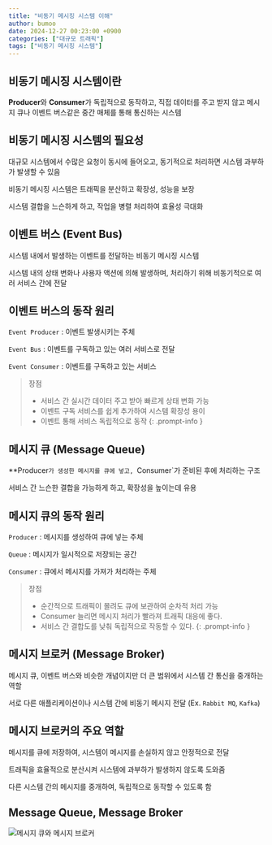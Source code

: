 ```yaml
---
title: "비동기 메시징 시스템 이해"
author: bumoo
date: 2024-12-27 00:23:00 +0900
categories: ["대규모 트래픽"]
tags: ["비동기 메시징 시스템"]
---
```


## 비동기 메시징 시스템이란
**Producer**와 **Consumer**가 독립적으로 동작하고, 직접 데이터를 주고 받지 않고 메시지 큐나 이벤트 버스같은 중간 매체를 통해 통신하는 시스템

## 비동기 메시징 시스템의 필요성
대규모 시스템에서 수많은 요청이 동시에 들어오고, 동기적으로 처리하면 시스템 과부하가 발생할 수 있음

비동기 메시징 시스템은 트래픽을 분산하고 확장성, 성능을 보장

시스템 결합을 느슨하게 하고, 작업을 병렬 처리하여 효율성 극대화

## 이벤트 버스 (Event Bus)
시스템 내에서 발생하는 이벤트를 전달하는 비동기 메시징 시스템

시스템 내의 상태 변화나 사용자 액션에 의해 발생하며, 처리하기 위해 비동기적으로 여러 서비스 간에 전달

## 이벤트 버스의 동작 원리
`Event Producer` : 이벤트 발생시키는 주체

`Event Bus` : 이벤트를 구독하고 있는 여러 서비스로 전달 

`Event Consumer` : 이벤트를 구독하고 있는 서비스

> 장점
> - 서비스 간 실시간 데이터 주고 받아 빠르게 상태 변화 가능
> - 이벤트 구독 서비스를 쉽게 추가하여 시스템 확장성 용이
> - 이벤트 통해 서비스 독립적으로 동작
{: .prompt-info }

## 메시지 큐 (Message Queue)
**Producer`가 생성한 메시지를 큐에 넣고, `Consumer`가 준비된 후에 처리하는 구조

서비스 간 느슨한 결합을 가능하게 하고, 확장성을 높이는데 유용

## 메시지 큐의 동작 원리
`Producer` : 메시지를 생성하여 큐에 넣는 주체

`Queue` : 메시지가 일시적으로 저장되는 공간

`Consumer` : 큐에서 메시지를 가져가 처리하는 주체

> 장점
> - 순간적으로 트래픽이 몰려도 큐에 보관하여 순차적 처리 가능
> - Consumer 늘리면 메시지 처리가 빨라져 트래픽 대응에 좋다.
> - 서비스 간 결합도를 낮춰 독립적으로 작동할 수 있다.
    {: .prompt-info }

## 메시지 브로커 (Message Broker)
메시지 큐, 이벤트 버스와 비슷한 개념이지만 더 큰 범위에서 시스템 간 통신을 중개하는 역할

서로 다른 애플리케이션이나 시스템 간에 비동기 메시지 전달 (Ex. `Rabbit MQ`, `Kafka`)

## 메시지 브로커의 주요 역할
메시지를 큐에 저장하여, 시스템이 메시지를 손실하지 않고 안정적으로 전달

트래픽을 효율적으로 분산시켜 시스템에 과부하가 발생하지 않도록 도와줌

다른 시스템 간의 메시지를 중개하여, 독립적으로 동작할 수 있도록 함

## Message Queue, Message Broker
![메시지 큐와 메시지 브로커](https://github.com/user-attachments/assets/e1852b53-9f0f-4664-99c1-c07e2a19f08e)
